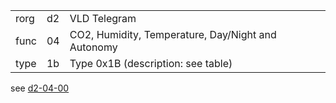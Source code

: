 
|    |   |   |
| -- | - | - |
| rorg | d2 | VLD Telegram |
| func | 04 | CO2, Humidity, Temperature, Day/Night and Autonomy |
| type | 1b | Type 0x1B (description: see table) |

see [d2-04-00](d2-04-00.md)
  